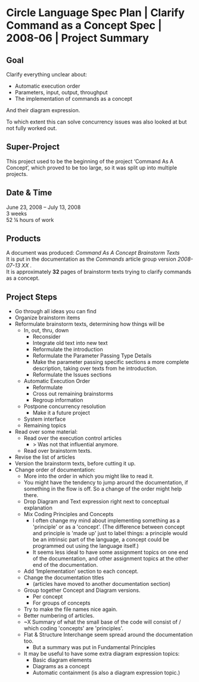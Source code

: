﻿Circle Language Spec Plan | Clarify Command as a Concept Spec | 2008-06 | Project Summary
=========================================================================================


Goal
----

Clarify everything unclear about:

- Automatic execution order
- Parameters, input, output, throughput 
- The implementation of commands as a concept

And their diagram expression.

To which extent this can solve concurrency issues was also looked at but not fully worked out.


Super-Project
-------------

This project used to be the beginning of the project ‘Command As A Concept’, which proved to be too large, so it was split up into multiple projects.


Date & Time
-----------

June 23, 2008 – July 13, 2008  
3 weeks  
52 ¼ hours of work


Products
--------

A document was produced: *Command As A Concept Brainstorm Texts*  
It is put in the documentation as the *Commands*  article group version *2008-07-13 XX .*  
It is approximately __32__ pages of brainstorm texts trying to clarify commands as a concept.


Project Steps
-------------

- Go through all ideas you can find
- Organize brainstorm items
- Reformulate brainstorm texts, determining how things will be
    - In, out, thru, down
        - Reconsider
        - Integrate old text into new text
        - Reformulate the introduction
        - Reformulate the Parameter Passing Type Details
        - Make the parameter passing specific sections a more complete description, taking over texts from he introduction.
        - Reformulate the Issues sections
    - Automatic Execution Order
        - Reformulate
        - Cross out remaining brainstorms
        - Regroup information
    - Postpone concurrency resolution
        - Make it a future project
    - System interface
    - Remaining topics
- Read over some material:
    - Read over the execution control articles
        - \> Was not that influential anymore.
    - Read over brainstorm texts.
- Revise the list of articles
- Version the brainstorm texts, before cutting it up.
- Change order of documentation:
    - More into the order in which you might like to read it.
    - You might have the tendency to jump around the documentation, if something in the flow is off. So a change of the order might help there.
    - Drop Diagram and Text expression right next to conceptual explanation
    - Mix Coding Principles and Concepts
        - I often change my mind about implementing something as a 'principle' or as a 'concept'. (The difference between concept and principle is 'made up' just to label things: a principle would be an intrinsic part of the language, a concept could be programmed out using the language itself.)
        - It seems less ideal to have some assignment topics on one end of the documentation, and other assignment topics at the other end of the documentation.
    - Add ‘Implementation’ section to each concept.
    - Change the documentation titles
        - (articles have moved to another documentation section)
    - Group together Concept and Diagram versions.
        - Per concept
        - For groups of concepts
    - Try to make the file names nice again.
    - Better numbering of articles.
    - ~X Summary of what the small base of the code will consist of / which coding 'concepts' are 'principles'.
    - Flat & Structure Interchange seem spread around the documentation too.
        - But a summary was put in Fundamental Principles
    - It may be useful to have some extra diagram expression topics:
        - Basic diagram elements
        - Diagrams as a concept
        - Automatic containment (is also a diagram expression topic.)